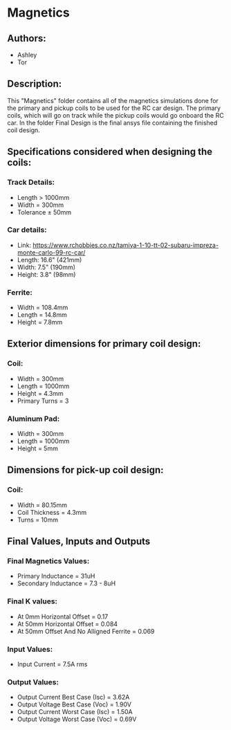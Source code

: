 # Magnetics


## Authors:
- Ashley
- Tor

## Description:
This "Magnetics" folder contains all of the magnetics simulations done for the primary and pickup coils to be used for the RC car design. The primary coils, which will go on track while the pickup coils would go onboard the RC car. In the folder Final Design is the final ansys file containing the finished coil design.

## Specifications considered when designing the coils:
### Track Details:
- Length > 1000mm
- Width  = 300mm
- Tolerance ± 50mm


### Car details:
- Link: https://www.rchobbies.co.nz/tamiya-1-10-tt-02-subaru-impreza-monte-carlo-99-rc-car/
- Length: 16.6" (421mm)
- Width: 7.5" (190mm)
- Height: 3.8" (98mm)


### Ferrite:
- Width = 108.4mm
- Length = 14.8mm
- Height = 7.8mm



## Exterior dimensions for primary coil design:
### Coil:
- Width = 300mm
- Length = 1000mm
- Height = 4.3mm
- Primary Turns = 3

### Aluminum Pad:
- Width = 300mm
- Length = 1000mm
- Height = 5mm



## Dimensions for pick-up coil design:
### Coil:
- Width =  80.15mm
- Coil Thickness = 4.3mm
- Turns = 10mm


## Final Values, Inputs and Outputs
### Final Magnetics Values:
- Primary Inductance = 31uH
- Secondary Inductance = 7.3 - 8uH

### Final K values:
- At 0mm Horizontal Offset = 0.17
- At 50mm Horizontal Offset = 0.084
- At 50mm Offset And No Alligned Ferrite = 0.069

### Input Values:
- Input Current = 7.5A rms

### Output Values:
- Output Current Best Case (Isc) = 3.62A
- Output Voltage Best Case (Voc) =  1.90V
- Output Current Worst Case (Isc) = 1.50A
- Output Voltage Worst Case (Voc) =  0.69V

